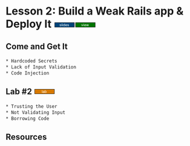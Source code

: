 # Lesson 2: Build a Weak Rails app & Deploy It [![slides](../_images/slides-clean.png)]()[![view](../_images/view-clean.png)](https://speakerdeck.com/devsecops/devsecops-bootcamp-week-2-lesson-2)

## Come and Get It

```
* Hardcoded Secrets
* Lack of Input Validation
* Code Injection 

```

## Lab #2 [![slides](../_images/lab-clean.png)](/labs/LAB-2.md)
```
* Trusting the User
* Not Validating Input
* Borrowing Code

```

## Resources

